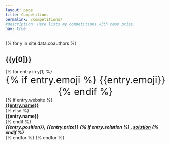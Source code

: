 ```yaml
---
layout: page
title: Competitions
permalink: /competitions/
#description: Here lists my competitions with cash prize.
nav: true
---
```


<div class="publications">

{% for y in site.data.coauthors %}
<h2 class="year">{{y[0]}}</h2>
  {% for entry in y[1] %}
  <div class="row">
    <div class="col-sm-1">
    </div>
    <div class="col-sm-1" style="text-align: center;font-size: 30px">
    {% if entry.emoji %}
      {{entry.emoji}}
    {% endif %}
    </div>
    <div class="col-sm-10">
      {% if entry.website %}
        <div class="title"><b><a href="{{entry.website}}">{{entry.name}}</a></b></div>
      {% else %}
        <div class="title"><b>{{entry.name}}</b></div>
      {% endif %}
        <div class="author"><b><em>{{entry.position}}, {{entry.prize}}
        {% if entry.solution %}
        , <a target="_blank" rel="noopener noreferrer" href="{{entry.solution}}">solution</a>
        {% endif %}
        </em></b></div>
    </div>
  </div>
  {% endfor %}
{% endfor %}